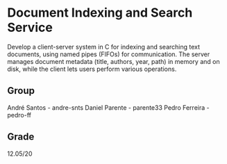 # Document Indexing and Search Service

Develop a client-server system in C for indexing and searching text documents, using named pipes (FIFOs) for communication. The server manages document metadata (title, authors, year, path) in memory and on disk, while the client lets users perform various operations.

## Group

André Santos - andre-snts
Daniel Parente - parente33
Pedro Ferreira - pedro-ff

## Grade

12.05/20

